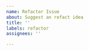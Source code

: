 ```yaml
---
name: Refactor Issue
about: Suggest an refact idea
title: ''
labels: refactor
assignees: ''

---
```

